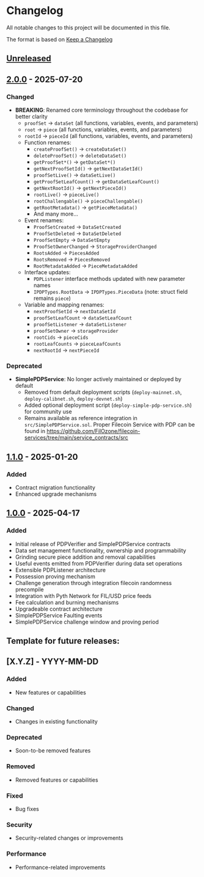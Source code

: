 # Changelog
All notable changes to this project will be documented in this file.

The format is based on [Keep a Changelog](https://keepachangelog.com/en/1.0.0/)

## [Unreleased]

## [2.0.0] - 2025-07-20
### Changed
- **BREAKING**: Renamed core terminology throughout the codebase for better clarity
  - `proofSet` → `dataSet` (all functions, variables, events, and parameters)
  - `root` → `piece` (all functions, variables, events, and parameters)
  - `rootId` → `pieceId` (all functions, variables, events, and parameters)
  - Function renames:
    - `createProofSet()` → `createDataSet()`
    - `deleteProofSet()` → `deleteDataSet()`
    - `getProofSet*()` → `getDataSet*()`
    - `getNextProofSetId()` → `getNextDataSetId()`
    - `proofSetLive()` → `dataSetLive()`
    - `getProofSetLeafCount()` → `getDataSetLeafCount()`
    - `getNextRootId()` → `getNextPieceId()`
    - `rootLive()` → `pieceLive()`
    - `rootChallengable()` → `pieceChallengable()`
    - `getRootMetadata()` → `getPieceMetadata()`
    - And many more...
  - Event renames:
    - `ProofSetCreated` → `DataSetCreated`
    - `ProofSetDeleted` → `DataSetDeleted`
    - `ProofSetEmpty` → `DataSetEmpty`
    - `ProofSetOwnerChanged` → `StorageProviderChanged`
    - `RootsAdded` → `PiecesAdded`
    - `RootsRemoved` → `PiecesRemoved`
    - `RootMetadataAdded` → `PieceMetadataAdded`
  - Interface updates:
    - `PDPListener` interface methods updated with new parameter names
    - `IPDPTypes.RootData` → `IPDPTypes.PieceData` (note: struct field remains `piece`)
  - Variable and mapping renames:
    - `nextProofSetId` → `nextDataSetId`
    - `proofSetLeafCount` → `dataSetLeafCount`
    - `proofSetListener` → `dataSetListener`
    - `proofSetOwner` → `storageProvider`
    - `rootCids` → `pieceCids`
    - `rootLeafCounts` → `pieceLeafCounts`
    - `nextRootId` → `nextPieceId`

### Deprecated
- **SimplePDPService**: No longer actively maintained or deployed by default
  - Removed from default deployment scripts (`deploy-mainnet.sh`, `deploy-calibnet.sh`, `deploy-devnet.sh`)
  - Added optional deployment script (`deploy-simple-pdp-service.sh`) for community use
  - Remains available as reference integration in `src/SimplePDPService.sol`. Proper Filecoin Service with PDP can be found in https://github.com/FilOzone/filecoin-services/tree/main/service_contracts/src


## [1.1.0] - 2025-01-20
### Added
- Contract migration functionality
- Enhanced upgrade mechanisms

## [1.0.0] - 2025-04-17
### Added
- Initial release of PDPVerifier and SimplePDPService contracts
- Data set management functionality, ownership and programmability
- Grinding secure piece addition and removal capabilities
- Useful events emitted from PDPVerifier during data set operations
- Extensible PDPListener architecture
- Possession proving mechanism 
- Challenge generation through integration filecoin randomness precompile 
- Integration with Pyth Network for FIL/USD price feeds
- Fee calculation and burning mechanisms
- Upgradeable contract architecture
- SimplePDPService Faulting events 
- SimplePDPService challenge window and proving period


## Template for future releases:

## [X.Y.Z] - YYYY-MM-DD
### Added
- New features or capabilities

### Changed
- Changes in existing functionality

### Deprecated
- Soon-to-be removed features

### Removed
- Removed features or capabilities

### Fixed
- Bug fixes

### Security
- Security-related changes or improvements

### Performance
- Performance-related improvements

[Unreleased]: https://github.com/filozone/pdp/compare/v2.0.0...HEAD
[2.0.0]: https://github.com/filozone/pdp/compare/v1.1.0...v2.0.0
[1.1.0]: https://github.com/filozone/pdp/compare/v1.0.0...v1.1.0
[1.0.0]: https://github.com/filozone/pdp/releases/tag/v1.0.0
